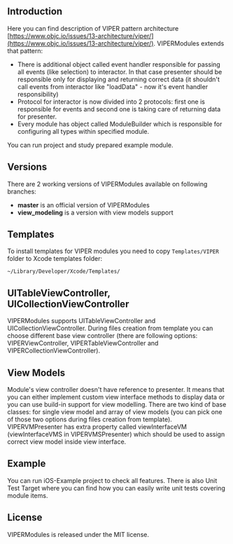 ## Introduction

Here you can find description of VIPER pattern architecture [https://www.objc.io/issues/13-architecture/viper/](https://www.objc.io/issues/13-architecture/viper/).
VIPERModules extends that pattern:

- There is additional object called event handler responsible for passing all events (like selection) to interactor. In that case presenter should be responsible only for displaying and returning correct data (it shouldn't call events from interactor like "loadData" - now it's event handler responsibility)
- Protocol for interactor is now divided into 2 protocols: first one is responsible for events and second one is taking care of returning data for presenter.
- Every module has object called ModuleBuilder which is responsible for configuring all types within specified module.

You can run project and study prepared example module.

## Versions

There are 2 working versions of VIPERModules available on following branches:

- **master** is an official version of VIPERModules
- **view_modeling** is a version with view models support

## Templates

To install templates for VIPER modules you need to copy ```Templates/VIPER``` folder to Xcode templates folder:

```
~/Library/Developer/Xcode/Templates/
```

## UITableViewController, UICollectionViewController

VIPERModules supports UITableViewController and UICollectionViewController. During files creation from template you can choose different base view controller (there are following options: VIPERViewController, VIPERTableViewController and VIPERCollectionViewController).

## View Models

Module's view controller doesn't have reference to presenter. It means that you can either implement custom view interface methods to display data or you can use build-in support for view modelling. There are two kind of base classes: for single view model and array of view models (you can pick one of those two options during files creation from template). VIPERVMPresenter has extra property called viewInterfaceVM (viewInterfaceVMS in VIPERVMSPresenter) which should be used to assign correct view model inside view interface.

## Example 
You can run iOS-Example project to check all features. There is also Unit Test Target where you can find how you can easily write unit tests covering module items.

## License

VIPERModules is released under the MIT license.
